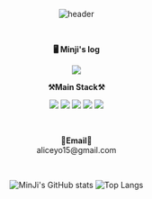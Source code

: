 
<!--
**minji0626/minji0626** is a ✨ _special_ ✨ repository because its `README.md` (this file) appears on your GitHub profile.

Here are some ideas to get you started:

- 🔭 I’m currently working on ...
- 🌱 I’m currently learning ...
- 👯 I’m looking to collaborate on ...
- 🤔 I’m looking for help with ...
- 💬 Ask me about ...
- 📫 How to reach me: ...
- 😄 Pronouns: ...
- ⚡ Fun fact: ...
-->
<div align="center">
    
![header](https://capsule-render.vercel.app/api?type=venom&text=Welcome+to+MinJi's+GitHub!&width=1000&height=100&fontSize=38&color=auto&fontColor=Black)
</div>
<div align="center">
<!--
<a href="https://github.com/ashutosh00710/github-readme-activity-graph">
    <img src="https://github-readme-activity-graph.vercel.app/graph?username=minji0626&theme=react-light&bg_color=white&hide_border=true&line=58A6FF&color=58A6FF"width=94%/>
</a> 
-->
</div>

<br>
<p align="center">
    <Strong>🖥️ Minji's log</Strong>
    </p>
    <p align = "center">
    <a href="https://velog.io/@minji0626/posts">
        <img src="https://img.shields.io/badge/Velog-20c997?style=for-the-badge&logo=Vimeo&logoColor=white"> 
    </a>
</p>
 <p align="center">    
    <Strong>⚒️Main Stack⚒️</Strong><br>
</p>

<p align="center" display="inline-block">
    <img src="https://img.shields.io/badge/JAVA-007396?style=for-the-badge&logo=java&logoColor=white"> 
    <img src="https://img.shields.io/badge/oracle-F80000?style=for-the-badge&logo=oracle&logoColor=white"> 
    <img src="https://img.shields.io/badge/html5-E34F26?style=flat-square&logo=html5&logoColor=white"> 
    <img src="https://img.shields.io/badge/css-1572B6?style=flat-square&logo=css3&logoColor=white"> 
    <img src="https://img.shields.io/badge/javascript-F7DF1E?style=flat-square&logo=javascript&logoColor=black">
</p>

<br>
<p align="center">
<Strong>📧Email📧</Strong><br>aliceyo15@gmail.com<br>
</p>

<br>

<div align="center">
    
![MinJi's GitHub stats](https://github-readme-stats.vercel.app/api?username=minji0626&theme=buefy&show_icons=true) ![Top Langs](https://github-readme-stats.vercel.app/api/top-langs/?username=minji0626&layout=compact)

    
</div>

